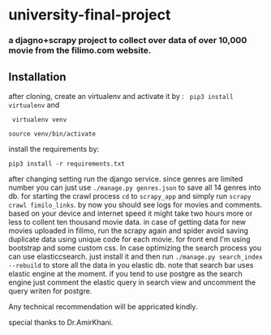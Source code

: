 # university-final-project
### a djagno+scrapy project to collect over data of over 10,000 movie from the filimo.com website. 
## Installation
after cloning, create an virtualenv and activate it by :
` pip3 install virtualenv`
and 

` virtualenv venv`

`source venv/bin/activate`

install the requirements by:

`pip3 install -r requirements.txt`

after changing setting run the django service. since genres are limited number you can just use `./manage.py genres.json` to save all 14 genres into db.
for starting the crawl process `cd` to `scrapy_app` and simply run 
`scrapy crawl fimilo_links`.
by now you should see logs for movies and comments. based on your device and internet speed it might take two hours more or less to collent ten thousand movie data.
in case of getting data for new movies uploaded in filimo, run the scrapy again and spider avoid saving duplicate data using unique code for each movie.
for front end I'm using bootstrap and some custom css. In case optimizing the search process you can use elasticcsearch. just install it and then run 
`./manage.py search_index --rebuild` to store all the data in you elastic db. note that search bar uses elastic engine at the moment. if you tend to use postgre as 
the search engine just comment the elastic query in search view and uncomment the query writen for postgre.

Any technical recommendation will be appricated kindly.

special thanks to Dr.AmirKhani.

